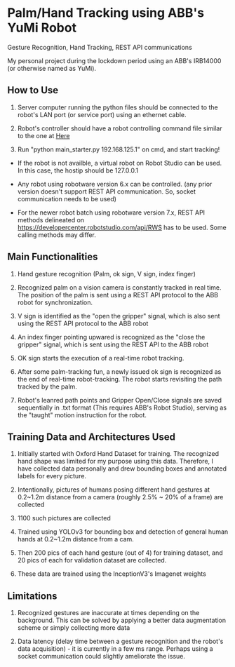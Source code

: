# Palm/Hand Tracking using ABB's YuMi Robot
Gesture Recognition, Hand Tracking, REST API communications


My personal project during the lockdown period using an ABB's IRB14000 (or otherwise named as YuMi).



## How to Use
  
  1. Server computer running the python files should be connected to the robot's LAN port (or service port) using an ethernet cable.
  
  2. Robot's controller should have a robot controlling command file similar to the one at [Here](robot_program/rapid.mod)
  
  3. Run "python main_starter.py 192.168.125.1" on cmd, and start tracking!
  
  - If the robot is not availble, a virtual robot on Robot Studio can be used. In this case, the hostip should be 127.0.0.1
  
  - Any robot using robotware version 6.x can be controlled. (any prior version doesn't support REST API communication. So, socket communication needs to be used)
  
  - For the newer robot batch using robotware version 7.x, REST API methods delineated on https://developercenter.robotstudio.com/api/RWS has to be used. Some calling methods may differ.





## Main Functionalities
  
  1. Hand gesture recognition (Palm, ok sign, V sign, index finger)
  
  2. Recognized palm on a vision camera is constantly tracked in real time. The position of the palm is sent using a REST API protocol to the ABB robot for synchronization.
  
  3. V sign is identified as the "open the gripper" signal, which is also sent using the REST API protocol to the ABB robot
  
  4. An index finger pointing upwared is recognized as the "close the gripper" signal, which is sent using the REST API to the ABB robot
  
  5. OK sign starts the execution of a real-time robot tracking.
  
  6. After some palm-tracking fun, a newly issued ok sign is recognized as the end of real-time robot-tracking. The robot starts revisiting the path tracked by the palm.
  
  7. Robot's leanred path points and Gripper Open/Close signals are saved sequentially in .txt format (This requires ABB's Robot Studio), serving as the "taught" motion instruction for the robot.
  
  
  
  
## Training Data and Architectures Used
  
  1. Initially started with Oxford Hand Dataset for training. The recognized hand shape was limited for my purpose using this data. Therefore, I have collected data personally and drew bounding boxes and annotated labels for every picture.
  
  2. Intentionally, pictures of humans posing different hand gestures at 0.2~1.2m distance from a camera (roughly 2.5% ~ 20% of a frame) are collected
  
  3. 1100 such pictures are collected
  
  4. Trained using YOLOv3 for bounding box and detection of general human hands at 0.2~1.2m distance from a cam.
  
  5. Then 200 pics of each hand gesture (out of 4) for training dataset, and 20 pics of each for validation dataset are collected.
  
  6. These data are trained using the InceptionV3's Imagenet weights
  
  
  
  
## Limitations
  
  1. Recognized gestures are inaccurate at times depending on the background. This can be solved by applying a better data augmentation scheme or simply collecting more data
  
  2. Data latency (delay time between a gesture recognition and the robot's data acquisition) - it is currently in a few ms range. Perhaps using a socket communication could slightly ameliorate the issue.
